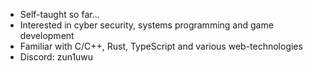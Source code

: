 - Self-taught so far...
- Interested in cyber security, systems programming and game development
- Familiar with C/C++, Rust, TypeScript and various web-technologies
- Discord: zun1uwu
